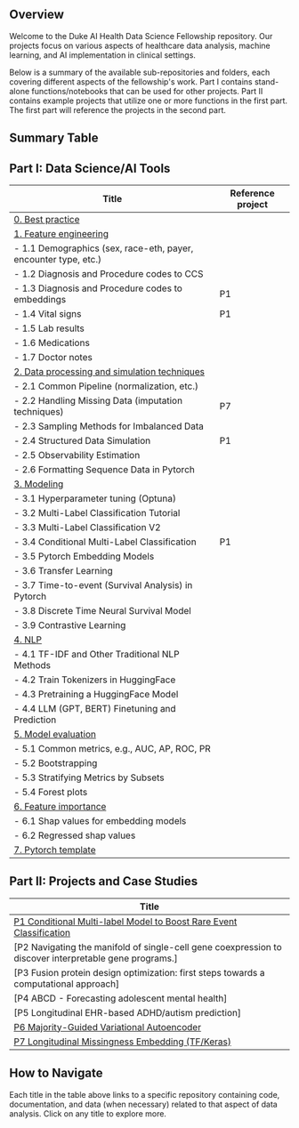 ## Overview

Welcome to the Duke AI Health Data Science Fellowship repository. Our projects focus on various aspects of healthcare data analysis, machine learning, and AI implementation in clinical settings.

Below is a summary of the available sub-repositories and folders, each covering different aspects of the fellowship's work. Part I contains stand-alone functions/notebooks that can be used for other projects. Part II contains example projects that utilize one or more functions in the first part. The first part will reference the projects in the second part.

## Summary Table


## Part I: Data Science/AI Tools

| Title                                                         | Reference project |
|---------------------------------------------------------------|--------------------|
| [0. Best practice](https://github.com/duke-aihealth-ds-fellowship/best-practice) |
| [1. Feature engineering](https://github.com/duke-aihealth-ds-fellowship/1-feature-engineering) |	|
| - 1.1 Demographics (sex, race-eth, payer, encounter type, etc.) |	|
| - 1.2 Diagnosis and Procedure codes to CCS |	|
| - 1.3 Diagnosis and Procedure codes to embeddings | P1 |
| - 1.4 Vital signs | P1 |
| - 1.5 Lab results |	|
| - 1.6 Medications |	|
| - 1.7 Doctor notes |	|
| [2. Data processing and simulation techniques](https://github.com/duke-aihealth-ds-fellowship/2-data-processing) |	|
| - 2.1 Common Pipeline (normalization, etc.) |	|
| - 2.2 Handling Missing Data (imputation techniques) | P7 |
| - 2.3 Sampling Methods for Imbalanced Data |
| - 2.4 Structured Data Simulation | P1 |
| - 2.5 Observability Estimation |	|
| - 2.6 Formatting Sequence Data in Pytorch |	|
| [3. Modeling](https://github.com/duke-aihealth-ds-fellowship/3-modeling) |	|
| - 3.1 Hyperparameter tuning (Optuna) |	|
| - 3.2 Multi-Label Classification Tutorial |	|
| - 3.3 Multi-Label Classification V2|	|
| - 3.4 Conditional Multi-Label Classification | P1 |
| - 3.5 Pytorch Embedding Models |	|
| - 3.6 Transfer Learning |	|
| - 3.7 Time-to-event (Survival Analysis) in Pytorch |	|
| - 3.8 Discrete Time Neural Survival Model |	|
| - 3.9 Contrastive Learning |	|
| [4. NLP](https://github.com/duke-aihealth-ds-fellowship/4-nlp) |	|
| - 4.1 TF-IDF and Other Traditional NLP Methods |	|
| - 4.2 Train Tokenizers in HuggingFace |	|
| - 4.3 Pretraining a HuggingFace Model |	|
| - 4.4 LLM (GPT, BERT) Finetuning and Prediction |	|
| [5. Model evaluation](https://github.com/duke-aihealth-ds-fellowship/5-model-evaluation) |	|
| - 5.1 Common metrics, e.g., AUC, AP, ROC, PR |	|
| - 5.2 Bootstrapping |	|
| - 5.3 Stratifying Metrics by Subsets |	|
| - 5.4 Forest plots |	|
| [6. Feature importance](https://github.com/duke-aihealth-ds-fellowship/6-feature-importance) |	|
| - 6.1 Shap values for embedding models |	|
| - 6.2 Regressed shap values |	|
| [7. Pytorch template](https://github.com/duke-aihealth-ds-fellowship/pytorch-template) |	|

## Part II: Projects and Case Studies

| Title                                                                                     |
|-------------------------------------------------------------------------------------------|
| [P1 Conditional Multi-label Model to Boost Rare Event Classification](https://github.com/duke-aihealth-ds-fellowship/conditional-multilabel-model) |
| [P2 Navigating the manifold of single-cell gene coexpression to discover interpretable gene programs.] | <(https://github.com/duke-aihealth-ds-fellowship/navigating-single-cell-gene-coexpression)>
| [P3 Fusion protein design optimization: first steps towards a computational approach] | <(https://github.com/duke-aihealth-ds-fellowship/fusion-protein-design-optimization)>
| [P4 ABCD - Forecasting adolescent mental health] | <(https://github.com/duke-aihealth-ds-fellowship/abcd-forecasting-adolescent-mental-health)>
| [P5 Longitudinal EHR-based ADHD/autism prediction] | <(https://github.com/duke-aihealth-ds-fellowship/longitudinal-ehr-based-adhd-autism-prediction)>
| [P6 Majority-Guided Variational Autoencoder](https://github.com/duke-aihealth-ds-fellowship/majority-guided-vae) |
| [P7 Longitudinal Missingness Embedding (TF/Keras)](https://github.com/duke-aihealth-ds-fellowship/longitudinal-missingness-embedding) |



## How to Navigate

Each title in the table above links to a specific repository containing code, documentation, and data (when necessary) related to that aspect of data analysis. Click on any title to explore more.